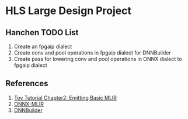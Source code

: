 # HLS Large Design Project

## Hanchen TODO List
1. Create an fpgaip dialect
2. Create conv and pool operations in fpgaip dialect for DNNBuilder
3. Create pass for lowering conv and pool operations in ONNX dialect to fpgaip dialect

## References
1. [Toy Tutorial Chapter2: Emitting Basic MLIR](https://mlir.llvm.org/docs/Tutorials/Toy/Ch-2/#interfacing-with-mlir)
2. [ONNX-MLIR](https://github.com/onnx/onnx-mlir)
3. [DNNBuilder](https://github.com/IBM/AccDNN)
